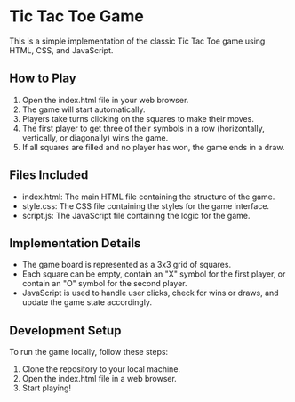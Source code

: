 # Tic Tac Toe Game

This is a simple implementation of the classic Tic Tac Toe game using HTML, CSS, and JavaScript.

## How to Play

1. Open the index.html file in your web browser.
2. The game will start automatically.
3. Players take turns clicking on the squares to make their moves.
4. The first player to get three of their symbols in a row (horizontally, vertically, or diagonally) wins the game.
5. If all squares are filled and no player has won, the game ends in a draw.

## Files Included

- index.html: The main HTML file containing the structure of the game.
- style.css: The CSS file containing the styles for the game interface.
- script.js: The JavaScript file containing the logic for the game.

## Implementation Details

- The game board is represented as a 3x3 grid of squares.
- Each square can be empty, contain an "X" symbol for the first player, or contain an "O" symbol for the second player.
- JavaScript is used to handle user clicks, check for wins or draws, and update the game state accordingly.

## Development Setup

To run the game locally, follow these steps:

1. Clone the repository to your local machine.
2. Open the index.html file in a web browser.
3. Start playing!





